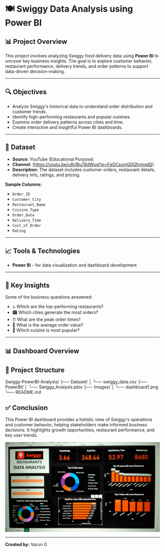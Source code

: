 # 🍽️ Swiggy Data Analysis using Power BI

## 📊 Project Overview

This project involves analyzing Swiggy food delivery data using **Power BI** to uncover key business insights. The goal is to explore customer behavior, restaurant performance, delivery trends, and order patterns to support data-driven decision-making.

---

## 🔍 Objectives

- Analyze Swiggy's historical data to understand order distribution and customer trends.
- Identify high-performing restaurants and popular cuisines.
- Examine order delivery patterns across cities and time.
- Create interactive and insightful Power BI dashboards.

---

## 🧾 Dataset

- **Source:** YouTube (Educational Purpose)  
- **Channel:** [https://youtu.be/u8UBu78dWug?si=FqGCsymQ0QfymxdQ]  
- **Description:** The dataset includes customer orders, restaurant details, delivery info, ratings, and pricing.

**Sample Columns:**
- `Order_ID`
- `Customer_City`
- `Restaurant_Name`
- `Cuisine_Type`
- `Order_Date`
- `Delivery_Time`
- `Cost_of_Order`
- `Rating`

---

## 📈 Tools & Technologies

- **Power BI** – for data visualization and dashboard development
---

## 🧠 Key Insights

Some of the business questions answered:

- 🔝 Which are the top-performing restaurants?
- 🏙️ Which cities generate the most orders?
- ⏰ What are the peak order times?
- 💸 What is the average order value?
- 🌮 Which cuisine is most popular?

---

## 📊 Dashboard Overview

## 📂 Project Structure

Swiggy-PowerBI-Analysis/
├── Dataset/
│ └── swiggy_data.csv
├── PowerBI/
│ └── Swiggy_Analysis.pbix
├── Images/
│ └── dashboard1.png
└── README.md

## ✅ Conclusion

This Power BI dashboard provides a holistic view of Swiggy's operations and customer behavior, helping stakeholders make informed business decisions. It highlights growth opportunities, restaurant performance, and key user trends.

![Swiggy Dashboard](Swiggy_data_analysis.jpg)

---
**Created by:** Varun G
